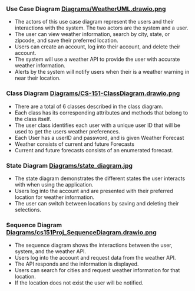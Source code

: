 ### Use Case Diagram [Diagrams/WeatherUML.drawio.png]()

- The actors of this use case diagram represent the users and their interactions with the system.
The two actors are the system and a user.
- The user can view weather information, search by city, state, or zipcode, and save their preferred location.
- Users can create an account, log into their account, and delete their account.
- The system will use a weather API to provide the user with accurate weather information.
- Alerts by the system will notify users when their is a weather warning in near their location.


### Class Diagram [Diagrams/CS-151-ClassDiagram.drawio.png]()
- There are a total of 6 classes described in the class diagram.
- Each class has its corresponding attributes and methods that belong to the class itself.
- The user class identifies each user with a unique user ID that will be used to get the users weather preferences.
- Each User has a userID and password, and is given Weather Forecast
- Weather consists of current and future Forecasts
- Current and future forecasts consists of an enumerated forecast.

### State Diagram [Diagrams/state_diagram.jpg]()

- The state diagram demonstrates the different states the user interacts with when using the application.
- Users log into the account and are presented with their preferred location for weather information.
- The user can switch between locations by saving and deleting their selections.

### Sequence Diagram [Diagrams/cs151Proj_SequenceDiagram.drawio.png]()

- The sequence diagram shows the interactions between the user, system, and the weather API.
- Users log into the account and request data from the weather API.
- The API responds and the information is displayed.
- Users can search for cities and request weather information for that location.
- If the location does not exist the user will be notified.

